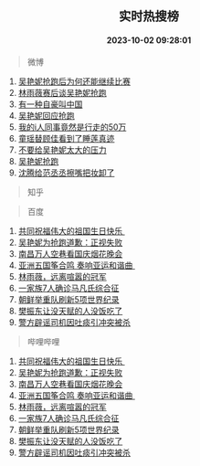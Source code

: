 <div align="center"><h2>实时热搜榜</h2><h4>2023-10-02 09:28:01</h4></div>

> 微博  

1. [吴艳妮抢跑后为何还能继续比赛](https://s.weibo.com/weibo?q=%23%E5%90%B4%E8%89%B3%E5%A6%AE%E6%8A%A2%E8%B7%91%E5%90%8E%E4%B8%BA%E4%BD%95%E8%BF%98%E8%83%BD%E7%BB%A7%E7%BB%AD%E6%AF%94%E8%B5%9B%23&t=31&band_rank=1&Refer=top)<br />
2. [林雨薇赛后谈吴艳妮抢跑](https://s.weibo.com/weibo?q=%23%E6%9E%97%E9%9B%A8%E8%96%87%E8%B5%9B%E5%90%8E%E8%B0%88%E5%90%B4%E8%89%B3%E5%A6%AE%E6%8A%A2%E8%B7%91%23&t=31&band_rank=2&Refer=top)<br />
3. [有一种自豪叫中国](https://s.weibo.com/weibo?q=%23%E6%9C%89%E4%B8%80%E7%A7%8D%E8%87%AA%E8%B1%AA%E5%8F%AB%E4%B8%AD%E5%9B%BD%23&t=31&band_rank=3&Refer=top)<br />
4. [吴艳妮回应抢跑](https://s.weibo.com/weibo?q=%23%E5%90%B4%E8%89%B3%E5%A6%AE%E5%9B%9E%E5%BA%94%E6%8A%A2%E8%B7%91%23&t=31&band_rank=4&Refer=top)<br />
5. [我的i人同事竟然是行走的50万](https://s.weibo.com/weibo?q=%23%E6%88%91%E7%9A%84i%E4%BA%BA%E5%90%8C%E4%BA%8B%E7%AB%9F%E7%84%B6%E6%98%AF%E8%A1%8C%E8%B5%B0%E7%9A%8450%E4%B8%87%23&t=31&band_rank=5&Refer=top)<br />
6. [童瑶替顾佳看到了睡莲真迹](https://s.weibo.com/weibo?q=%23%E7%AB%A5%E7%91%B6%E6%9B%BF%E9%A1%BE%E4%BD%B3%E7%9C%8B%E5%88%B0%E4%BA%86%E7%9D%A1%E8%8E%B2%E7%9C%9F%E8%BF%B9%23&t=31&band_rank=6&Refer=top)<br />
7. [不要给吴艳妮太大的压力](https://s.weibo.com/weibo?q=%23%E4%B8%8D%E8%A6%81%E7%BB%99%E5%90%B4%E8%89%B3%E5%A6%AE%E5%A4%AA%E5%A4%A7%E7%9A%84%E5%8E%8B%E5%8A%9B%23&t=31&band_rank=7&Refer=top)<br />
8. [吴艳妮抢跑](https://s.weibo.com/weibo?q=%23%E5%90%B4%E8%89%B3%E5%A6%AE%E6%8A%A2%E8%B7%91%23&t=31&band_rank=8&Refer=top)<br />
9. [沈腾给范丞丞擦嘴把妆卸了](https://s.weibo.com/weibo?q=%23%E6%B2%88%E8%85%BE%E7%BB%99%E8%8C%83%E4%B8%9E%E4%B8%9E%E6%93%A6%E5%98%B4%E6%8A%8A%E5%A6%86%E5%8D%B8%E4%BA%86%23&t=31&band_rank=9&Refer=top)<br />

> 知乎  


> 百度  

1. [共同祝福伟大的祖国生日快乐 ](https://www.baidu.com/s?wd=%E5%85%B1%E5%90%8C%E7%A5%9D%E7%A6%8F%E4%BC%9F%E5%A4%A7%E7%9A%84%E7%A5%96%E5%9B%BD%E7%94%9F%E6%97%A5%E5%BF%AB%E4%B9%90%C2%A0&sa=fyb_news&rsv_dl=fyb_news)<br />
2. [吴艳妮为抢跑道歉：正视失败](https://www.baidu.com/s?wd=%E5%90%B4%E8%89%B3%E5%A6%AE%E4%B8%BA%E6%8A%A2%E8%B7%91%E9%81%93%E6%AD%89%EF%BC%9A%E6%AD%A3%E8%A7%86%E5%A4%B1%E8%B4%A5&sa=fyb_news&rsv_dl=fyb_news)<br />
3. [南昌万人空巷看国庆烟花晚会](https://www.baidu.com/s?wd=%E5%8D%97%E6%98%8C%E4%B8%87%E4%BA%BA%E7%A9%BA%E5%B7%B7%E7%9C%8B%E5%9B%BD%E5%BA%86%E7%83%9F%E8%8A%B1%E6%99%9A%E4%BC%9A&sa=fyb_news&rsv_dl=fyb_news)<br />
4. [亚洲五国筝合鸣 奏响亚运和谐曲 ](https://www.baidu.com/s?wd=%E4%BA%9A%E6%B4%B2%E4%BA%94%E5%9B%BD%E7%AD%9D%E5%90%88%E9%B8%A3+%E5%A5%8F%E5%93%8D%E4%BA%9A%E8%BF%90%E5%92%8C%E8%B0%90%E6%9B%B2%C2%A0&sa=fyb_news&rsv_dl=fyb_news)<br />
5. [林雨薇，远离喧嚣的冠军](https://www.baidu.com/s?wd=%E6%9E%97%E9%9B%A8%E8%96%87%EF%BC%8C%E8%BF%9C%E7%A6%BB%E5%96%A7%E5%9A%A3%E7%9A%84%E5%86%A0%E5%86%9B&sa=fyb_news&rsv_dl=fyb_news)<br />
6. [一家族7人确诊马凡氏综合征](https://www.baidu.com/s?wd=%E4%B8%80%E5%AE%B6%E6%97%8F7%E4%BA%BA%E7%A1%AE%E8%AF%8A%E9%A9%AC%E5%87%A1%E6%B0%8F%E7%BB%BC%E5%90%88%E5%BE%81&sa=fyb_news&rsv_dl=fyb_news)<br />
7. [朝鲜举重队刷新5项世界纪录](https://www.baidu.com/s?wd=%E6%9C%9D%E9%B2%9C%E4%B8%BE%E9%87%8D%E9%98%9F%E5%88%B7%E6%96%B05%E9%A1%B9%E4%B8%96%E7%95%8C%E7%BA%AA%E5%BD%95&sa=fyb_news&rsv_dl=fyb_news)<br />
8. [樊振东让没天赋的人没饭吃了](https://www.baidu.com/s?wd=%E6%A8%8A%E6%8C%AF%E4%B8%9C%E8%AE%A9%E6%B2%A1%E5%A4%A9%E8%B5%8B%E7%9A%84%E4%BA%BA%E6%B2%A1%E9%A5%AD%E5%90%83%E4%BA%86&sa=fyb_news&rsv_dl=fyb_news)<br />
9. [警方辟谣司机因吐痰引冲突被杀](https://www.baidu.com/s?wd=%E8%AD%A6%E6%96%B9%E8%BE%9F%E8%B0%A3%E5%8F%B8%E6%9C%BA%E5%9B%A0%E5%90%90%E7%97%B0%E5%BC%95%E5%86%B2%E7%AA%81%E8%A2%AB%E6%9D%80&sa=fyb_news&rsv_dl=fyb_news)<br />

> 哔哩哔哩  

1. [共同祝福伟大的祖国生日快乐 ](https://www.baidu.com/s?wd=%E5%85%B1%E5%90%8C%E7%A5%9D%E7%A6%8F%E4%BC%9F%E5%A4%A7%E7%9A%84%E7%A5%96%E5%9B%BD%E7%94%9F%E6%97%A5%E5%BF%AB%E4%B9%90%C2%A0&sa=fyb_news&rsv_dl=fyb_news)<br />
2. [吴艳妮为抢跑道歉：正视失败](https://www.baidu.com/s?wd=%E5%90%B4%E8%89%B3%E5%A6%AE%E4%B8%BA%E6%8A%A2%E8%B7%91%E9%81%93%E6%AD%89%EF%BC%9A%E6%AD%A3%E8%A7%86%E5%A4%B1%E8%B4%A5&sa=fyb_news&rsv_dl=fyb_news)<br />
3. [南昌万人空巷看国庆烟花晚会](https://www.baidu.com/s?wd=%E5%8D%97%E6%98%8C%E4%B8%87%E4%BA%BA%E7%A9%BA%E5%B7%B7%E7%9C%8B%E5%9B%BD%E5%BA%86%E7%83%9F%E8%8A%B1%E6%99%9A%E4%BC%9A&sa=fyb_news&rsv_dl=fyb_news)<br />
4. [亚洲五国筝合鸣 奏响亚运和谐曲 ](https://www.baidu.com/s?wd=%E4%BA%9A%E6%B4%B2%E4%BA%94%E5%9B%BD%E7%AD%9D%E5%90%88%E9%B8%A3+%E5%A5%8F%E5%93%8D%E4%BA%9A%E8%BF%90%E5%92%8C%E8%B0%90%E6%9B%B2%C2%A0&sa=fyb_news&rsv_dl=fyb_news)<br />
5. [林雨薇，远离喧嚣的冠军](https://www.baidu.com/s?wd=%E6%9E%97%E9%9B%A8%E8%96%87%EF%BC%8C%E8%BF%9C%E7%A6%BB%E5%96%A7%E5%9A%A3%E7%9A%84%E5%86%A0%E5%86%9B&sa=fyb_news&rsv_dl=fyb_news)<br />
6. [一家族7人确诊马凡氏综合征](https://www.baidu.com/s?wd=%E4%B8%80%E5%AE%B6%E6%97%8F7%E4%BA%BA%E7%A1%AE%E8%AF%8A%E9%A9%AC%E5%87%A1%E6%B0%8F%E7%BB%BC%E5%90%88%E5%BE%81&sa=fyb_news&rsv_dl=fyb_news)<br />
7. [朝鲜举重队刷新5项世界纪录](https://www.baidu.com/s?wd=%E6%9C%9D%E9%B2%9C%E4%B8%BE%E9%87%8D%E9%98%9F%E5%88%B7%E6%96%B05%E9%A1%B9%E4%B8%96%E7%95%8C%E7%BA%AA%E5%BD%95&sa=fyb_news&rsv_dl=fyb_news)<br />
8. [樊振东让没天赋的人没饭吃了](https://www.baidu.com/s?wd=%E6%A8%8A%E6%8C%AF%E4%B8%9C%E8%AE%A9%E6%B2%A1%E5%A4%A9%E8%B5%8B%E7%9A%84%E4%BA%BA%E6%B2%A1%E9%A5%AD%E5%90%83%E4%BA%86&sa=fyb_news&rsv_dl=fyb_news)<br />
9. [警方辟谣司机因吐痰引冲突被杀](https://www.baidu.com/s?wd=%E8%AD%A6%E6%96%B9%E8%BE%9F%E8%B0%A3%E5%8F%B8%E6%9C%BA%E5%9B%A0%E5%90%90%E7%97%B0%E5%BC%95%E5%86%B2%E7%AA%81%E8%A2%AB%E6%9D%80&sa=fyb_news&rsv_dl=fyb_news)<br />
